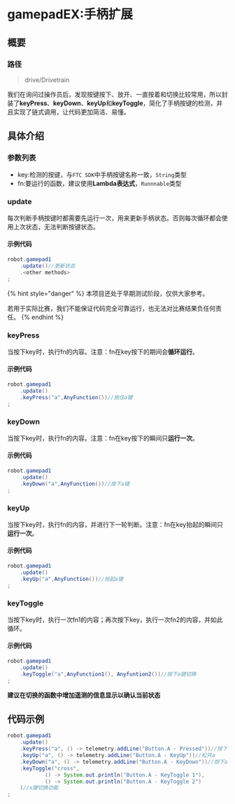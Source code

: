 # gamepadEX:手柄扩展

## 概要
### 路径
> drive/Drivetrain

我们在询问过操作员后，发现按键按下、放开、一直按着和切换比较常用，所以封装了**keyPress**、**keyDown**、**keyUp**和**keyToggle**，简化了手柄按键的检测，并且实现了链式调用，让代码更加简洁、易懂。
## 具体介绍
### 参数列表
- key:检测的按键，与```FTC SDK```中手柄按键名称一致，```String```类型
- fn:要运行的函数，建议使用**Lambda表达式**，```Runnnable```类型

### update
每次判断手柄按键时都需要先运行一次，用来更新手柄状态。否则每次循环都会使用上次状态，无法判断按键状态。
#### 示例代码
```java
robot.gamepad1
    .update()//更新状态
    .<other methods>
;
```
{% hint style="danger" %}
本项目还处于早期测试阶段，仅供大家参考。

若用于实际比赛，我们不能保证代码完全可靠运行，也无法对比赛结果负任何责任。
{% endhint %}

### keyPress
当按下key时，执行fn的内容。注意：fn在key按下的期间会**循环运行**。
#### 示例代码
```java
robot.gamepad1
    .update()
    .keyPress("a",AnyFunction())//按住a键
;
```

### keyDown
当按下key时，执行fn的内容。注意：fn在key按下的瞬间只**运行一次**。
#### 示例代码
```java
robot.gamepad1
    .update()
    .keyDown("a",AnyFunction())//按下a键
;
```

### keyUp
当按下key时，执行fn的内容，并进行下一轮判断。注意：fn在key抬起的瞬间只**运行一次**。
#### 示例代码
```java
robot.gamepad1
    .update()
    .keyUp("a",AnyFunction())//抬起a键
;
```

### keyToggle
当按下key时，执行一次fn1的内容；再次按下key，执行一次fn2的内容，并如此循环。
#### 示例代码
```java
robot.gamepad1
    .update()
    .keyToggle("a",AnyFunction1(), Anyfuntion2())//按下a键切换
;
```

**建议在切换的函数中增加遥测的信息显示以确认当前状态**
## 代码示例
```java
robot.gamepad1
    .update()
    .keyPress("a", () -> telemetry.addLine("Button.A - Pressed"))//按下a
    .keyUp("a", () -> telemetry.addLine("Button.A - KeyUp"))//松开a
    .keyDown("a", () -> telemetry.addLine("Button.A - KeyDown"))//按下a的瞬间
    .keyToggle("cross",
            () -> System.out.println("Button.A - KeyToggle 1"),
            () -> System.out.println("Button.A - KeyToggle 2")
    )//x键切换功能
;
```